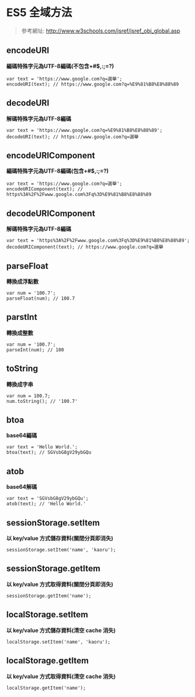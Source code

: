 # ES5 全域方法

> 參考網址: 
http://www.w3schools.com/jsref/jsref_obj_global.asp

## encodeURI
__編碼特殊字元為UTF-8編碼(不包含+#$,:;=?)__

````
var text = 'https://www.google.com?q=選舉';
encodeURI(text); // https://www.google.com?q=%E9%81%B8%E8%88%89
````

## decodeURI
__解碼特殊字元為UTF-8編碼__

````
var text = 'https://www.google.com?q=%E9%81%B8%E8%88%89';
decodeURI(text); // https://www.google.com?q=選舉
````

## encodeURIComponent
__編碼特殊字元為UTF-8編碼(包含+#$,:;=?)__

````
var text = 'https://www.google.com?q=選舉';
encodeURIComponent(text); // https%3A%2F%2Fwww.google.com%3Fq%3D%E9%81%B8%E8%88%89
````

## decodeURIComponent
__解碼特殊字元為UTF-8編碼__

````
var text = 'https%3A%2F%2Fwww.google.com%3Fq%3D%E9%81%B8%E8%88%89';
decodeURIComponent(text); // https://www.google.com?q=選舉
````

## parseFloat
__轉換成浮點數__

````
var num = '100.7';
parseFloat(num); // 100.7
````

## parstInt
__轉換成整數__

````
var num = '100.7';
parseInt(num); // 100
````

## toString
__轉換成字串__

````
var num = 100.7;
num.toString(); // '100.7'
````

## btoa
__base64編碼__

````
var text = 'Hello World.';
btoa(text); // SGVsbG8gV29ybGQu
````

## atob
__base64解碼__

````
var text = 'SGVsbG8gV29ybGQu';
atob(text); // 'Hello World.'
````

## sessionStorage.setItem
__以 key/value 方式儲存資料(關閉分頁即消失)__

````
sessionStorage.setItem('name', 'kaoru');
````

## sessionStorage.getItem
__以 key/value 方式取得資料(關閉分頁即消失)__

````
sessionStorage.getItem('name');
````

## localStorage.setItem
__以 key/value 方式儲存資料(清空 cache 消失)__

````
localStorage.setItem('name', 'kaoru');
````

## localStorage.getItem
__以 key/value 方式取得資料(清空 cache 消失)__

````
localStorage.getItem('name');
````


